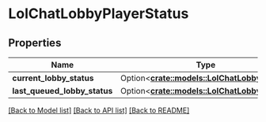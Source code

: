 # LolChatLobbyPlayerStatus

## Properties

Name | Type | Description | Notes
------------ | ------------- | ------------- | -------------
**current_lobby_status** | Option<[**crate::models::LolChatLobbyStatus**](LolChatLobbyStatus.md)> |  | [optional]
**last_queued_lobby_status** | Option<[**crate::models::LolChatLobbyStatus**](LolChatLobbyStatus.md)> |  | [optional]

[[Back to Model list]](../README.md#documentation-for-models) [[Back to API list]](../README.md#documentation-for-api-endpoints) [[Back to README]](../README.md)


